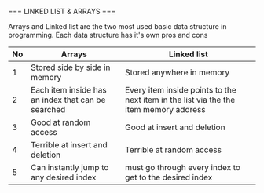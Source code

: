 === LINKED LIST & ARRAYS ===

Arrays and Linked list are the two most used basic data structure in programming.
Each data structure has it's own pros and cons

| No | Arrays                                              | Linked list                                                                           |
| -  | --------------------------------------------------- | ------------------------------------------------------------------------------------- |
| 1  | Stored side by side in memory                       | Stored anywhere in memory                                                             |
| 2  | Each item inside has an index that can be searched  | Every item inside points to the next item in the list via the the item memory address |
| 3  | Good at random access                               | Good at insert and deletion                                                           |
| 4  | Terrible at insert and deletion                     | Terrible at random access                                                             |
| 5  | Can instantly jump to any desired index             | must go through every index to get to the desired index                               |
